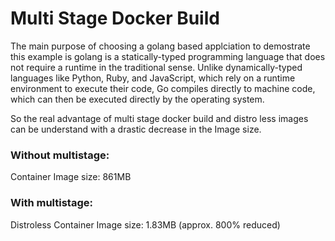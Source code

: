 # Multi Stage Docker Build

The main purpose of choosing a golang based applciation to demostrate this example is golang is a statically-typed programming language that does not require a runtime in the traditional sense. Unlike dynamically-typed languages like Python, Ruby, and JavaScript, which rely on a runtime environment to execute their code, Go compiles directly to machine code, which can then be executed directly by the operating system.

So the real advantage of multi stage docker build and distro less images can be understand with a drastic decrease in the Image size.

### Without multistage:

Container Image size: 861MB

### With multistage:

Distroless Container Image size: 1.83MB (approx. 800% reduced)
